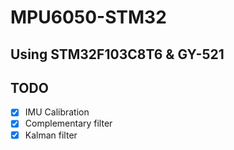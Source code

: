 # MPU6050-STM32

## Using STM32F103C8T6 & GY-521

## TODO
- [X] IMU Calibration
- [X] Complementary filter
- [X] Kalman filter
